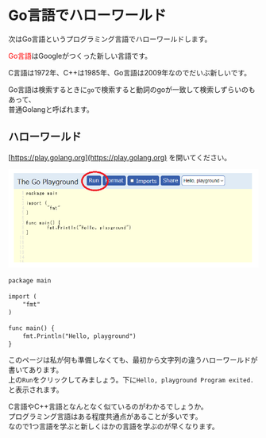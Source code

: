# Go言語でハローワールド

次はGo言語というプログラミング言語でハローワールドします。

<font color="red">Go言語</font>はGoogleがつくった新しい言語です。

C言語は1972年、C++は1985年、Go言語は2009年なのでだいぶ新しいです。

Go言語は検索するときに`go`で検索すると動詞のgoが一致して検索しずらいのもあって、  
普通Golangと呼ばれます。

## ハローワールド

[https://play.golang.org](https://play.golang.org) を開いてください。  

![](2-3-1.png)

	package main

	import (
		"fmt"
	)

	func main() {
		fmt.Println("Hello, playground")
	}

このページは私が何も準備しなくても、最初から文字列の違うハローワールドが書いてあります。  
上の`Run`をクリックしてみましょう。下に`Hello, playground Program exited.`と表示されます。  

C言語やC++言語となんとなく似ているのがわかるでしょうか。  
プログラミング言語はある程度共通点があることが多いです。  
なので1つ言語を学ぶと新しくほかの言語を学ぶのが早くなります。

